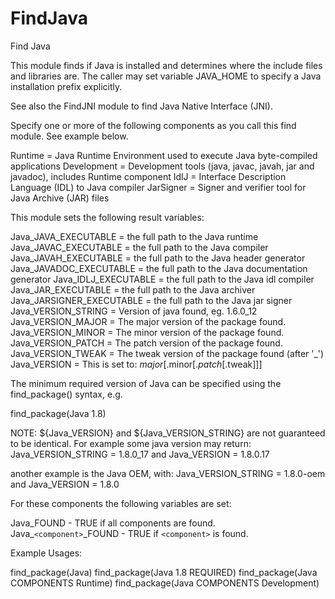   

# FindJava  
Find Java  

This module finds if Java is installed and determines where the
include files and libraries are.  The caller may set variable JAVA_HOME
to specify a Java installation prefix explicitly.  

See also the FindJNI module to find Java Native Interface (JNI).  

Specify one or more of the following components as you call this find module. See example below.  

Runtime     = Java Runtime Environment used to execute Java byte-compiled applications
Development = Development tools (java, javac, javah, jar and javadoc), includes Runtime component
IdlJ        = Interface Description Language (IDL) to Java compiler
JarSigner   = Signer and verifier tool for Java Archive (JAR) files

  

This module sets the following result variables:  

Java_JAVA_EXECUTABLE      = the full path to the Java runtime
Java_JAVAC_EXECUTABLE     = the full path to the Java compiler
Java_JAVAH_EXECUTABLE     = the full path to the Java header generator
Java_JAVADOC_EXECUTABLE   = the full path to the Java documentation generator
Java_IDLJ_EXECUTABLE      = the full path to the Java idl compiler
Java_JAR_EXECUTABLE       = the full path to the Java archiver
Java_JARSIGNER_EXECUTABLE = the full path to the Java jar signer
Java_VERSION_STRING       = Version of java found, eg. 1.6.0_12
Java_VERSION_MAJOR        = The major version of the package found.
Java_VERSION_MINOR        = The minor version of the package found.
Java_VERSION_PATCH        = The patch version of the package found.
Java_VERSION_TWEAK        = The tweak version of the package found (after '_')
Java_VERSION              = This is set to: $major[.$minor[.$patch[.$tweak]]]

  

The minimum required version of Java can be specified using the
find_package() syntax, e.g.  

find_package(Java 1.8)

  

NOTE: ${Java_VERSION} and ${Java_VERSION_STRING} are not guaranteed to
be identical.  For example some java version may return:
Java_VERSION_STRING = 1.8.0_17 and Java_VERSION = 1.8.0.17  

another example is the Java OEM, with: Java_VERSION_STRING = 1.8.0-oem
and Java_VERSION = 1.8.0  

For these components the following variables are set:  

Java_FOUND                    - TRUE if all components are found.
Java_```<component>```_FOUND        - TRUE if ```<component>``` is found.

  

Example Usages:  

find_package(Java)
find_package(Java 1.8 REQUIRED)
find_package(Java COMPONENTS Runtime)
find_package(Java COMPONENTS Development)

  

